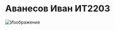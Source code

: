 # Аванесов Иван ИТ2203

![Изображение](https://images-wixmp-ed30a86b8c4ca887773594c2.wixmp.com/f/d02a77c8-2407-4dc3-9e0f-5f7ca8307262/dh5jjxw-399318eb-a9f4-4b4e-8aeb-60059d68daf4.png/v1/fill/w_1095,h_730,q_70,strp/grand_teton_national_park__wyoming_by_ajolley785727_dh5jjxw-pre.jpg?token=eyJ0eXAiOiJKV1QiLCJhbGciOiJIUzI1NiJ9.eyJzdWIiOiJ1cm46YXBwOjdlMGQxODg5ODIyNjQzNzNhNWYwZDQxNWVhMGQyNmUwIiwiaXNzIjoidXJuOmFwcDo3ZTBkMTg4OTgyMjY0MzczYTVmMGQ0MTVlYTBkMjZlMCIsIm9iaiI6W1t7ImhlaWdodCI6Ijw9ODUzIiwicGF0aCI6IlwvZlwvZDAyYTc3YzgtMjQwNy00ZGMzLTllMGYtNWY3Y2E4MzA3MjYyXC9kaDVqanh3LTM5OTMxOGViLWE5ZjQtNGI0ZS04YWViLTYwMDU5ZDY4ZGFmNC5wbmciLCJ3aWR0aCI6Ijw9MTI4MCJ9XV0sImF1ZCI6WyJ1cm46c2VydmljZTppbWFnZS5vcGVyYXRpb25zIl19.hYLyc5usgrQuJh5w-w3t0W309CcDayD6mc0OnP12O8w)
